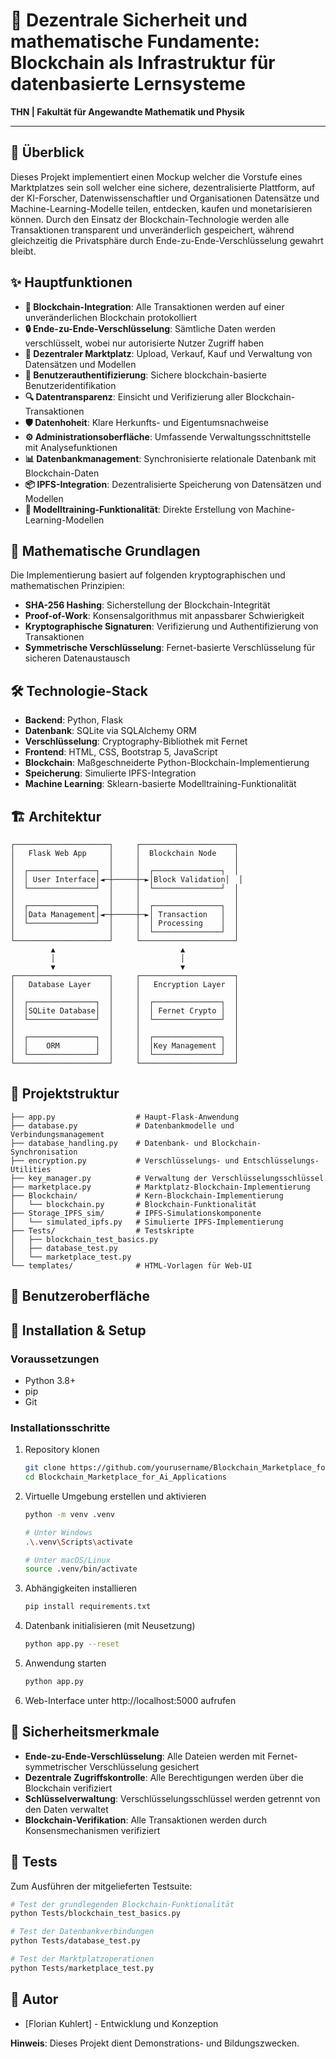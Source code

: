 # 🔐 Dezentrale Sicherheit und mathematische Fundamente: Blockchain als Infrastruktur für datenbasierte Lernsysteme


**THN | Fakultät für Angewandte Mathematik und Physik**

---

## 🌟 Überblick

Dieses Projekt implementiert einen Mockup welcher die Vorstufe eines Marktplatzes sein soll welcher eine sichere, dezentralisierte Plattform, auf der KI-Forscher, Datenwissenschaftler und Organisationen Datensätze und Machine-Learning-Modelle teilen, entdecken, kaufen und monetarisieren können. Durch den Einsatz der Blockchain-Technologie werden alle Transaktionen transparent und unveränderlich gespeichert, während gleichzeitig die Privatsphäre durch Ende-zu-Ende-Verschlüsselung gewahrt bleibt.

## ✨ Hauptfunktionen

- **🔗 Blockchain-Integration**: Alle Transaktionen werden auf einer unveränderlichen Blockchain protokolliert
- **🔒 Ende-zu-Ende-Verschlüsselung**: Sämtliche Daten werden verschlüsselt, wobei nur autorisierte Nutzer Zugriff haben
- **🏪 Dezentraler Marktplatz**: Upload, Verkauf, Kauf und Verwaltung von Datensätzen und Modellen
- **👤 Benutzerauthentifizierung**: Sichere blockchain-basierte Benutzeridentifikation
- **🔍 Datentransparenz**: Einsicht und Verifizierung aller Blockchain-Transaktionen
- **🛡️ Datenhoheit**: Klare Herkunfts- und Eigentumsnachweise
- **⚙️ Administrationsoberfläche**: Umfassende Verwaltungsschnittstelle mit Analysefunktionen
- **📊 Datenbankmanagement**: Synchronisierte relationale Datenbank mit Blockchain-Daten
- **📦 IPFS-Integration**: Dezentralisierte Speicherung von Datensätzen und Modellen
- **🤖 Modelltraining-Funktionalität**: Direkte Erstellung von Machine-Learning-Modellen

## 🧮 Mathematische Grundlagen

Die Implementierung basiert auf folgenden kryptographischen und mathematischen Prinzipien:

- **SHA-256 Hashing**: Sicherstellung der Blockchain-Integrität
- **Proof-of-Work**: Konsensalgorithmus mit anpassbarer Schwierigkeit
- **Kryptographische Signaturen**: Verifizierung und Authentifizierung von Transaktionen
- **Symmetrische Verschlüsselung**: Fernet-basierte Verschlüsselung für sicheren Datenaustausch

## 🛠️ Technologie-Stack

- **Backend**: Python, Flask
- **Datenbank**: SQLite via SQLAlchemy ORM
- **Verschlüsselung**: Cryptography-Bibliothek mit Fernet
- **Frontend**: HTML, CSS, Bootstrap 5, JavaScript
- **Blockchain**: Maßgeschneiderte Python-Blockchain-Implementierung
- **Speicherung**: Simulierte IPFS-Integration
- **Machine Learning**: Sklearn-basierte Modelltraining-Funktionalität

## 🏗️ Architektur

```
┌─────────────────────┐     ┌─────────────────────┐
│   Flask Web App     │     │  Blockchain Node    │
│                     │     │                     │
│  ┌───────────────┐  │     │  ┌───────────────┐  │
│  │ User Interface│◄─┼─────┼─►│Block Validation│  │
│  └───────────────┘  │     │  └───────────────┘  │
│                     │     │                     │
│  ┌───────────────┐  │     │  ┌───────────────┐  │
│  │Data Management│◄─┼─────┼─►│ Transaction   │  │
│  └───────────────┘  │     │  │ Processing    │  │
│                     │     │  └───────────────┘  │
└─────────────────────┘     └─────────────────────┘
         ▲                            ▲
         │                            │
         ▼                            ▼
┌─────────────────────┐     ┌─────────────────────┐
│   Database Layer    │     │   Encryption Layer  │
│                     │     │                     │
│  ┌───────────────┐  │     │  ┌───────────────┐  │
│  │SQLite Database│  │     │  │ Fernet Crypto │  │
│  └───────────────┘  │     │  └───────────────┘  │
│                     │     │                     │
│  ┌───────────────┐  │     │  ┌───────────────┐  │
│  │    ORM        │  │     │  │Key Management │  │
│  └───────────────┘  │     │  └───────────────┘  │
└─────────────────────┘     └─────────────────────┘
```

## 📂 Projektstruktur

```
├── app.py                  # Haupt-Flask-Anwendung
├── database.py             # Datenbankmodelle und Verbindungsmanagement
├── database_handling.py    # Datenbank- und Blockchain-Synchronisation
├── encryption.py           # Verschlüsselungs- und Entschlüsselungs-Utilities
├── key_manager.py          # Verwaltung der Verschlüsselungsschlüssel
├── marketplace.py          # Marktplatz-Blockchain-Implementierung
├── Blockchain/             # Kern-Blockchain-Implementierung
│   └── blockchain.py       # Blockchain-Funktionalität
├── Storage_IPFS_sim/       # IPFS-Simulationskomponente
│   └── simulated_ipfs.py   # Simulierte IPFS-Implementierung
├── Tests/                  # Testskripte
│   ├── blockchain_test_basics.py
│   ├── database_test.py
│   └── marketplace_test.py
└── templates/              # HTML-Vorlagen für Web-UI
```

## 📱 Benutzeroberfläche

## 🚀 Installation & Setup

### Voraussetzungen

- Python 3.8+
- pip
- Git

### Installationsschritte

1. Repository klonen
   ```bash
   git clone https://github.com/yourusername/Blockchain_Marketplace_for_Ai_Applications.git
   cd Blockchain_Marketplace_for_Ai_Applications
   ```

2. Virtuelle Umgebung erstellen und aktivieren
   ```bash
   python -m venv .venv
   
   # Unter Windows
   .\.venv\Scripts\activate
   
   # Unter macOS/Linux
   source .venv/bin/activate
   ```

3. Abhängigkeiten installieren
   ```bash
   pip install requirements.txt
   ```

4. Datenbank initialisieren (mit Neusetzung)
   ```bash
   python app.py --reset
   ```

5. Anwendung starten
   ```bash
   python app.py
   ```

6. Web-Interface unter http://localhost:5000 aufrufen

## 🔐 Sicherheitsmerkmale

- **Ende-zu-Ende-Verschlüsselung**: Alle Dateien werden mit Fernet-symmetrischer Verschlüsselung gesichert
- **Dezentrale Zugriffskontrolle**: Alle Berechtigungen werden über die Blockchain verifiziert
- **Schlüsselverwaltung**: Verschlüsselungsschlüssel werden getrennt von den Daten verwaltet
- **Blockchain-Verifikation**: Alle Transaktionen werden durch Konsensmechanismen verifiziert

## 🧪 Tests

Zum Ausführen der mitgelieferten Testsuite:

```bash
# Test der grundlegenden Blockchain-Funktionalität
python Tests/blockchain_test_basics.py

# Test der Datenbankverbindungen
python Tests/database_test.py

# Test der Marktplatzoperationen
python Tests/marketplace_test.py
```

## 👥 Autor

- [Florian Kuhlert] - Entwicklung und Konzeption

**Hinweis**: Dieses Projekt dient Demonstrations- und Bildungszwecken.